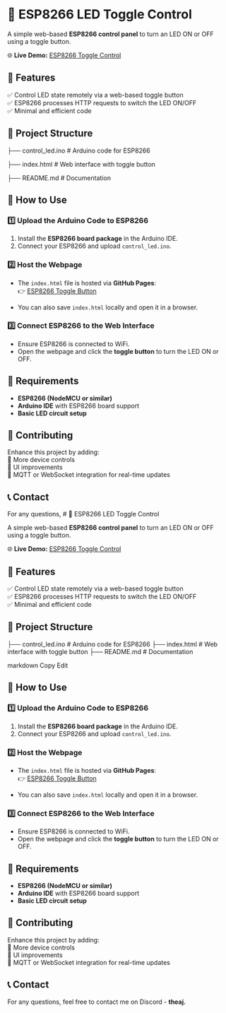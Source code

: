 # 🔘 ESP8266 LED Toggle Control  

A simple web-based **ESP8266 control panel** to turn an LED ON or OFF using a toggle button.  

🌐 **Live Demo:** [ESP8266 Toggle Control](https://aj-adi.github.io/ESP8266-Togglebutton/)  

## 📌 Features  
✅ Control LED state remotely via a web-based toggle button  
✅ ESP8266 processes HTTP requests to switch the LED ON/OFF  
✅ Minimal and efficient code  

## 📂 Project Structure  
├── control_led.ino # Arduino code for ESP8266 

├── index.html # Web interface with toggle button 

├── README.md # Documentation

## 🚀 How to Use  

### 1️⃣ Upload the Arduino Code to ESP8266  
1. Install the **ESP8266 board package** in the Arduino IDE.  
2. Connect your ESP8266 and upload `control_led.ino`.  

### 2️⃣ Host the Webpage  
- The `index.html` file is hosted via **GitHub Pages**:  
  👉 [ESP8266 Toggle Button](https://aj-adi.github.io/ESP8266-Togglebutton/)  

- You can also save `index.html` locally and open it in a browser.  

### 3️⃣ Connect ESP8266 to the Web Interface  
- Ensure ESP8266 is connected to WiFi.  
- Open the webpage and click the **toggle button** to turn the LED ON or OFF.  

## 🔧 Requirements  
- **ESP8266 (NodeMCU or similar)**  
- **Arduino IDE** with ESP8266 board support  
- **Basic LED circuit setup**  

## 🤝 Contributing  
Enhance this project by adding:  
🔹 More device controls  
🔹 UI improvements  
🔹 MQTT or WebSocket integration for real-time updates  

## 📞 Contact  
For any questions, # 🔘 ESP8266 LED Toggle Control  

A simple web-based **ESP8266 control panel** to turn an LED ON or OFF using a toggle button.  

🌐 **Live Demo:** [ESP8266 Toggle Control](https://aj-adi.github.io/ESP8266-Togglebutton/)  

## 📌 Features  
✅ Control LED state remotely via a web-based toggle button  
✅ ESP8266 processes HTTP requests to switch the LED ON/OFF  
✅ Minimal and efficient code  

## 📂 Project Structure  
├── control_led.ino # Arduino code for ESP8266 ├── index.html # Web interface with toggle button ├── README.md # Documentation

markdown
Copy
Edit

## 🚀 How to Use  

### 1️⃣ Upload the Arduino Code to ESP8266  
1. Install the **ESP8266 board package** in the Arduino IDE.  
2. Connect your ESP8266 and upload `control_led.ino`.  

### 2️⃣ Host the Webpage  
- The `index.html` file is hosted via **GitHub Pages**:  
  👉 [ESP8266 Toggle Button](https://aj-adi.github.io/ESP8266-Togglebutton/)  

- You can also save `index.html` locally and open it in a browser.  

### 3️⃣ Connect ESP8266 to the Web Interface  
- Ensure ESP8266 is connected to WiFi.  
- Open the webpage and click the **toggle button** to turn the LED ON or OFF.  

## 🔧 Requirements  
- **ESP8266 (NodeMCU or similar)**  
- **Arduino IDE** with ESP8266 board support  
- **Basic LED circuit setup**  

## 🤝 Contributing  
Enhance this project by adding:  
🔹 More device controls  
🔹 UI improvements  
🔹 MQTT or WebSocket integration for real-time updates  

## 📞 Contact  
For any questions, feel free to contact me on Discord - **theaj.**
